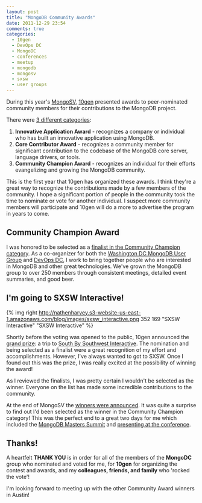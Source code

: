 ```yaml
---
layout: post
title: "MongoDB Community Awards"
date: 2011-12-29 23:54
comments: true
categories: 
  - 10gen
  - DevOps DC
  - MongoDC
  - conferences
  - meetup
  - mongodb
  - mongosv
  - sxsw
  - user groups
---
```

During this year's [MongoSV](http://www.10gen.com/events/mongosv-2011), [10gen](http://10gen.com) presented awards to peer-nominated community members for their contributions to the MongoDB project.

There were [3 different categories](http://blog.10gen.com/post/12290733213/mongodb-community-awards-to-be-presented-at-mongosv):

1. **Innovative Application Award** - recognizes a company or individual who has built an innovative application using MongoDB. 
1. **Core Contributor Award** - recognizes a community member for significant contribution to the codebase of the MongoDB core server, language drivers, or tools. 
1. **Community Champion Award** - recognizes an individual for their efforts evangelizing and growing the MongoDB community.

This is the first year that 10gen has organized these awards. I think they're a great way to recognize the contributions made by a few members of the community. I hope a significant portion of people in the community took the time to nominate or vote for another individual.  I suspect more community members will participate and 10gen will do a more to advertise the program in years to come.
<!--more-->
## Community Champion Award
I was honored to be selected as a [finalist in the Community Champion category](http://blog.10gen.com/post/13835130448/voting-open-for-the-mongodb-community-awards-winners). As a co-organizer for both the [Washington DC MongoDB User Group](http://www.meetup.com/Washington-DC-MongoDB-Users-Group/) and [DevOps DC](http://www.meetup.com/DevOpsDC/), I work to bring together people who are interested in MongoDB and other great technologies. We've grown the MongoDB group to over 250 members through consistent meetings, detailed event summaries, and good beer. 

## I'm going to SXSW Interactive!
{% img right http://nathenharvey.s3-website-us-east-1.amazonaws.com/blog/images/sxsw_interactive.png 352 169 "SXSW Interactive" "SXSW Interactive" %}

Shortly before the voting was opened to the public, 10gen announced the [grand prize](http://blog.10gen.com/post/12838656615/mongodb-community-awards-grand-prize-announcement):  a trip to [South By Southwest Interactive](http://sxsw.com/interactive). The nomination and being selected as a finalist were a great recognition of my effort and accomplishments. However, I've always wanted to got to SXSW.  Once I found out this was the prize, I was really excited at the possibility of winning the award!

As I reviewed the finalists, I was pretty certain I wouldn't be selected as the winner. Everyone on the list has made some incredible contributions to the community.

At the end of MongoSV the [winners were announced](http://blog.10gen.com/post/14278640986/announcing-the-2011-mongodb-community-award-winners). It was quite a surprise to find out I'd been selected as the winner in the Community Champion category! This was the perfect end to a great two days for me which included the [MongoDB Masters Summit](http://nathenharvey.com/blog/2011/12/29/mongodb-masters/) and [presenting at the conference](http://nathenharvey.com/blog/2011/12/29/mongosv/).

## Thanks!
A heartfelt **THANK YOU** is in order for all of the members of the **MongoDC** group who nominated and voted for me, for **10gen** for organizing the contest and awards, and my **colleagues, friends, and family** who 'rocked the vote'!

I'm looking forward to meeting up with the other Community Award winners in Austin!
